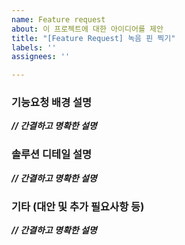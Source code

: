```yaml
---
name: Feature request
about: 이 프로젝트에 대한 아이디어를 제안
title: "[Feature Request] 녹음 핀 찍기"
labels: ''
assignees: ''

---
```


### 기능요청 배경 설명
***// 간결하고 명확한 설명***

### 솔루션 디테일 설명
***// 간결하고 명확한 설명***

### 기타 (대안 및 추가 필요사항 등)
***// 간결하고 명확한 설명***
